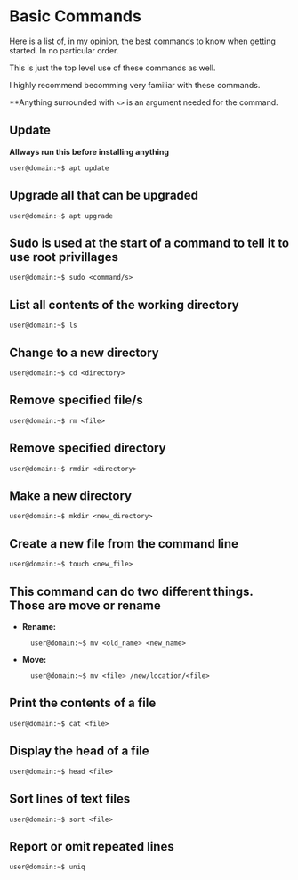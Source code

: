 # **Basic Commands**

Here is a list of, in my opinion, the best commands to know when getting started. In no particular order.

This is just the top level use of these commands as well.

I highly recommend becomming very familiar with these commands.

**Anything surrounded with `<>` is an argument needed for the command.

## **Update**
**Allways run this before installing anything**

    user@domain:~$ apt update

## **Upgrade all that can be upgraded**

    user@domain:~$ apt upgrade

## **Sudo is used at the start of a command to tell it to use root privillages**

    user@domain:~$ sudo <command/s>

## **List all contents of the working directory** 

    user@domain:~$ ls

## **Change to a new directory**

    user@domain:~$ cd <directory>

## **Remove specified file/s**

    user@domain:~$ rm <file>

## **Remove specified directory**

    user@domain:~$ rmdir <directory>

## **Make a new directory**

    user@domain:~$ mkdir <new_directory>

## **Create a new file from the command line**

    user@domain:~$ touch <new_file>

## **This command can do two different things. Those are move or rename**
    
- **Rename:**

        user@domain:~$ mv <old_name> <new_name>

- **Move:**

        user@domain:~$ mv <file> /new/location/<file>

## **Print the contents of a file**

    user@domain:~$ cat <file>

## **Display the head of a file**

    user@domain:~$ head <file>

## **Sort lines of text files**

    user@domain:~$ sort <file>

## **Report or omit repeated lines**

    user@domain:~$ uniq
    